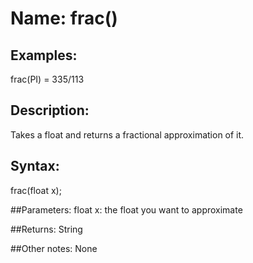# Name: frac()

## Examples:
frac(PI) = 335/113

## Description:
Takes a float and returns a fractional approximation of it.

## Syntax:
frac(float x);

##Parameters: 
float x: the float you want to approximate

##Returns:
String

##Other notes:
None
